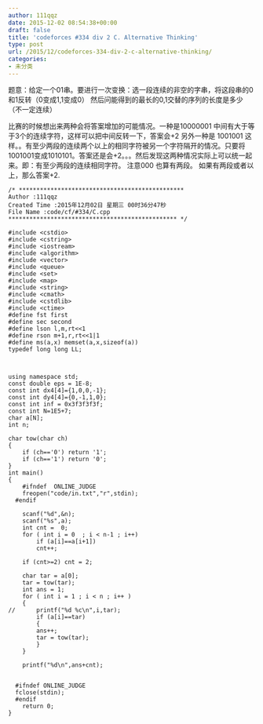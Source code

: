```yaml
---
author: 111qqz
date: 2015-12-02 08:54:38+00:00
draft: false
title: 'codeforces #334 div 2 C. Alternative Thinking'
type: post
url: /2015/12/codeforces-334-div-2-c-alternative-thinking/
categories:
- 未分类
---
```


题意：给定一个01串。要进行一次变换：选一段连续的非空的字串，将这段串的0和1反转（0变成1,1变成0）
然后问能得到的最长的0,1交替的序列的长度是多少（不一定连续）

  比赛的时候想出来两种会将答案增加的可能情况。一种是10000001 中间有大于等于3个的连续字符，这样可以把中间反转一下，答案会+2  另外一种是 1001001 这样。。有至少两段的连续两个以上的相同字符被另一个字符隔开的情况。只要将1001001变成1010101。答案还是会+2。。。然后发现这两种情况实际上可以统一起来。即：有至少两段的连续相同字符。
注意000 也算有两段。 如果有两段或者以上，那么答案+2.

 

    
    /* ***********************************************
    Author :111qqz
    Created Time :2015年12月02日 星期三 00时36分47秒
    File Name :code/cf/#334/C.cpp
    ************************************************ */
    
    #include <cstdio>
    #include <cstring>
    #include <iostream>
    #include <algorithm>
    #include <vector>
    #include <queue>
    #include <set>
    #include <map>
    #include <string>
    #include <cmath>
    #include <cstdlib>
    #include <ctime>
    #define fst first
    #define sec second
    #define lson l,m,rt<<1
    #define rson m+1,r,rt<<1|1
    #define ms(a,x) memset(a,x,sizeof(a))
    typedef long long LL;
    
    
    
    using namespace std;
    const double eps = 1E-8;
    const int dx4[4]={1,0,0,-1};
    const int dy4[4]={0,-1,1,0};
    const int inf = 0x3f3f3f3f;
    const int N=1E5+7;
    char a[N];
    int n;
    
    char tow(char ch)
    {
        if (ch=='0') return '1';
        if (ch=='1') return '0';
    }
    int main()
    {
    	#ifndef  ONLINE_JUDGE 
    	freopen("code/in.txt","r",stdin);
      #endif
    	
    	scanf("%d",&n);
    	scanf("%s",a);
    	int cnt =  0;
    	for ( int i = 0  ; i < n-1 ; i++) 
    	    if (a[i]==a[i+1])
    		cnt++;
    
        if (cnt>=2) cnt = 2;
        
        char tar = a[0];
    	tar = tow(tar);
    	int ans = 1;
    	for ( int i = 1 ; i < n ; i++ )
    	{
    //	    printf("%d %c\n",i,tar);
    	    if (a[i]==tar)
    	    {
    		ans++;
    		tar = tow(tar);
    	    }
    	}
    	
    	printf("%d\n",ans+cnt);
        
    
      #ifndef ONLINE_JUDGE  
      fclose(stdin);
      #endif
        return 0;
    }
    






